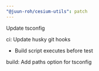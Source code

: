 ```yaml
---
"@juun-roh/cesium-utils": patch
---
```


Update tsconfig

ci: Update husky git hooks

* Build script executes before test

build: Add paths option for tsconfig
